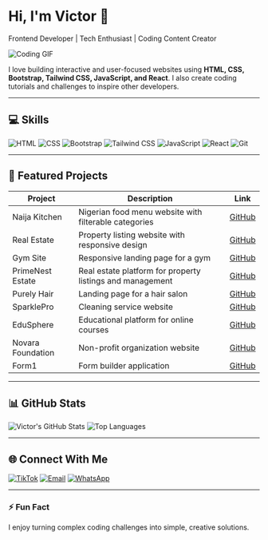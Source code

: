 # Hi, I'm Victor 👋
Frontend Developer | Tech Enthusiast | Coding Content Creator

![Coding GIF](https://media.giphy.com/media/26AHONQ79FdWZhAI0/giphy.gif)

I love building interactive and user-focused websites using **HTML, CSS, Bootstrap, Tailwind CSS, JavaScript, and React**. I also create coding tutorials and challenges to inspire other developers.  

---

## 💻 Skills
![HTML](https://img.shields.io/badge/HTML-E34F26?style=for-the-badge&logo=html5&logoColor=white&animation=spin)
![CSS](https://img.shields.io/badge/CSS-1572B6?style=for-the-badge&logo=css3&logoColor=white&animation=spin)
![Bootstrap](https://img.shields.io/badge/Bootstrap-7952B3?style=for-the-badge&logo=bootstrap&logoColor=white&animation=spin)
![Tailwind CSS](https://img.shields.io/badge/Tailwind_CSS-06B6D4?style=for-the-badge&logo=tailwind-css&logoColor=white&animation=spin)
![JavaScript](https://img.shields.io/badge/JavaScript-F7DF1E?style=for-the-badge&logo=javascript&logoColor=black&animation=spin)
![React](https://img.shields.io/badge/React-20232A?style=for-the-badge&logo=react&logoColor=61DAFB&animation=spin)
![Git](https://img.shields.io/badge/Git-F05032?style=for-the-badge&logo=git&logoColor=white&animation=spin)

---

## 📂 Featured Projects

| Project | Description | Link |
|---------|-------------|------|
| Naija Kitchen | Nigerian food menu website with filterable categories | [GitHub](https://github.com/vkconcept/naija-kitchen) |
| Real Estate | Property listing website with responsive design | [GitHub](https://github.com/vkconcept/real-estate) |
| Gym Site | Responsive landing page for a gym | [GitHub](https://github.com/Vkconcept/gym-site) |
| PrimeNest Estate | Real estate platform for property listings and management | [GitHub](https://github.com/Vkconcept/PrimeNest-estate) |
| Purely Hair | Landing page for a hair salon | [GitHub](https://github.com/Vkconcept/Purely-Hair) |
| SparklePro | Cleaning service website | [GitHub](https://github.com/Vkconcept/SparklePro) |
| EduSphere | Educational platform for online courses | [GitHub](https://github.com/Vkconcept/EduSphere) |
| Novara Foundation | Non-profit organization website | [GitHub](https://github.com/Vkconcept/NovaraFoundation) |
| Form1 | Form builder application | [GitHub](https://github.com/Vkconcept/form1) |

---

## 📊 GitHub Stats
![Victor's GitHub Stats](https://github-readme-stats.vercel.app/api?username=Vkconcept&show_icons=true&theme=radical&count_private=true)
![Top Languages](https://github-readme-stats.vercel.app/api/top-langs/?username=Vkconcept&layout=compact&theme=radical)

---

## 🌐 Connect With Me
[![TikTok](https://img.shields.io/badge/TikTok-000000?style=for-the-badge&logo=tiktok&logoColor=white)](https://www.tiktok.com/@kingvk.devv)
[![Email](https://img.shields.io/badge/Email-D14836?style=for-the-badge&logo=gmail&logoColor=white)](mailto:williamsvikky76@gmail.com)
[![WhatsApp](https://img.shields.io/badge/WhatsApp-25D366?style=for-the-badge&logo=whatsapp&logoColor=white)](https://wa.me/2348176860084)

---

### ⚡ Fun Fact
I enjoy turning complex coding challenges into simple, creative solutions.  

